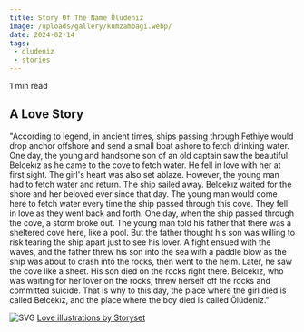 ```yaml
---
title: Story Of The Name Ölüdeniz
image: /uploads/gallery/kumzambagi.webp/
date: 2024-02-14
tags: 
 - oludeniz
 - stories
---
```

1 min read 
## A Love Story

"According to legend, in ancient times, ships passing through Fethiye would drop anchor offshore and send a small boat ashore to fetch drinking water. One day, the young and handsome son of an old captain saw the beautiful Belcekız as he came to the cove to fetch water. He fell in love with her at first sight. The girl's heart was also set ablaze. However, the young man had to fetch water and return. The ship sailed away. Belcekız waited for the shore and her beloved ever since that day. The young man would come here to fetch water every time the ship passed through this cove. They fell in love as they went back and forth. One day, when the ship passed through the cove, a storm broke out. The young man told his father that there was a sheltered cove here, like a pool. But the father thought his son was willing to risk tearing the ship apart just to see his lover. A fight ensued with the waves, and the father threw his son into the sea with a paddle blow as the ship was about to crash into the rocks, then went to the helm. Later, he saw the cove like a sheet. His son died on the rocks right there. Belcekız, who was waiting for her lover on the rocks, threw herself off the rocks and committed suicide. That is why to this day, the place where the girl died is called Belcekız, and the place where the boy died is called Ölüdeniz."

![SVG](/uploads/illustrations/cuate/sunmoon.svg)
<a href="https://storyset.com/love">Love illustrations by Storyset</a>